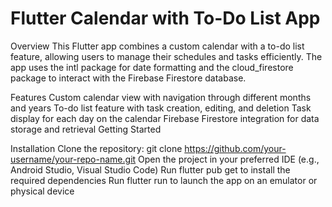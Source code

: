 # Flutter Calendar with To-Do List App

Overview
This Flutter app combines a custom calendar with a to-do list feature, allowing users to manage their schedules and tasks efficiently. The app uses the intl package for date formatting and the cloud_firestore package to interact with the Firebase Firestore database.

Features
Custom calendar view with navigation through different months and years
To-do list feature with task creation, editing, and deletion
Task display for each day on the calendar
Firebase Firestore integration for data storage and retrieval
Getting Started


Installation
Clone the repository: git clone https://github.com/your-username/your-repo-name.git
Open the project in your preferred IDE (e.g., Android Studio, Visual Studio Code)
Run flutter pub get to install the required dependencies
Run flutter run to launch the app on an emulator or physical device
